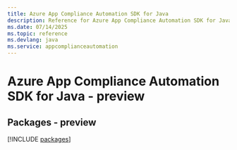 ```yaml
---
title: Azure App Compliance Automation SDK for Java
description: Reference for Azure App Compliance Automation SDK for Java
ms.date: 07/14/2025
ms.topic: reference
ms.devlang: java
ms.service: appcomplianceautomation
---
```

# Azure App Compliance Automation SDK for Java - preview
## Packages - preview
[!INCLUDE [packages](app-compliance-automation-index.md)]